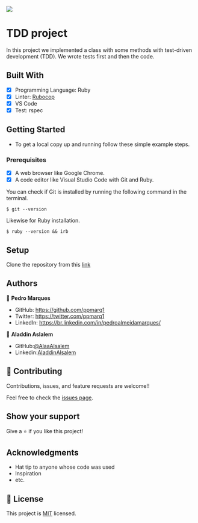 ![](https://img.shields.io/badge/Microverse-blueviolet)

# TDD project

In this project we implemented a class with some methods with test-driven development (TDD). We wrote tests first and then the code.



## Built With

- [x] Programming Language: Ruby
- [x] Linter: [Rubocop](https://rubocop.org/)
- [x] VS Code
- [x] Test: rspec

## Getting Started

- To get a local copy up and running follow these simple example steps.

### Prerequisites

- [x] A web browser like Google Chrome.
- [x] A code editor like Visual Studio Code with Git and Ruby.

You can check if Git is installed by running the following command in the terminal.
```
$ git --version
```

Likewise for Ruby installation.
```
$ ruby --version && irb
```

## Setup

Clone the repository from this [link](https://github.com/ppmarq1/tdd-project.git)



## Authors

👤 **Pedro Marques**

- GitHub: https://github.com/ppmarq1
- Twitter: https://twitter.com/ppmarq1
- LinkedIn: https://br.linkedin.com/in/pedroalmeidamarques/


👤 **Aladdin Aslalem**
- GitHub:[@AlaaAlsalem](https://github.com/AlaaAlsalem)
- Linkedin:[AladdinAlsalem](https://www.linkedin.com/in/aladdin-alsalem/)


## 🤝 Contributing

Contributions, issues, and feature requests are welcome!!

Feel free to check the [issues page](https://github.com/ppmarq1/tdd-project/issues).

## Show your support

Give a ⭐️ if you like this project!

## Acknowledgments

- Hat tip to anyone whose code was used
- Inspiration
- etc.

## 📝 License

This project is [MIT](./MIT.md) licensed.
